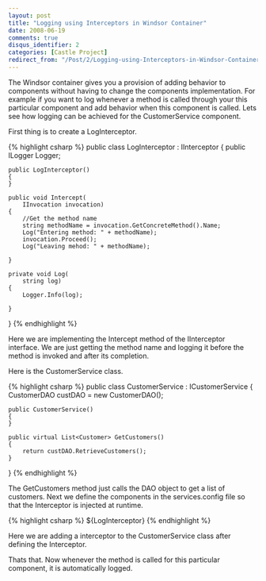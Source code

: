 ```yaml
---
layout: post
title: "Logging using Interceptors in Windsor Container"
date: 2008-06-19
comments: true
disqus_identifier: 2
categories: [Castle Project]
redirect_from: "/Post/2/Logging-using-Interceptors-in-Windsor-Container.aspx/"
---
```

The Windsor container gives you a provision of adding behavior to
components without having to change the components implementation. For
example if you want to log whenever a method is called through your
this particular component and add behavior when this component is
called. Lets see how logging can be achieved for the CustomerService
component.

First thing is to create a LogInterceptor.
<!--more-->
{% highlight csharp %}
public class LogInterceptor : IInterceptor
{
    public ILogger Logger;

    public LogInterceptor()
    {
    }

    public void Intercept(
        IInvocation invocation)
    {
        //Get the method name
        string methodName = invocation.GetConcreteMethod().Name;
        Log("Entering method: " + methodName);
        invocation.Proceed();
        Log("Leaving mehod: " + methodName);

    }

    private void Log(
        string log)
    {
        Logger.Info(log);

    }
}
{% endhighlight %}

Here we are implementing the Intercept method of the IInterceptor
interface. We are just getting the method name and logging it before the
method is invoked and after its completion.

Here is the CustomerService class.

{% highlight csharp %}
public class CustomerService : ICustomerService
{
    CustomerDAO custDAO = new CustomerDAO();

    public CustomerService()
    {
    }

    public virtual List<Customer> GetCustomers()
    {
        return custDAO.RetrieveCustomers();
    }
}
{% endhighlight %}

The GetCustomers method just calls the DAO object to get a list of
customers. Next we define the components in the services.config file so
that the Interceptor is injected at runtime.

{% highlight csharp %}
<configuration>
  <components>
    <component id="LogInterceptor" type="Rails.Services.LogInterceptor, Services" lifestyle="transient" />
    <component id="service.customer" type="Rails.Services.CustomerService, Services" service="Rails.Interfaces.ICustomerService, Interfaces">
      <interceptors>
        <interceptor>${LogInterceptor}</interceptor>
      </interceptors>
    </component>
  </components>
</configuration>
{% endhighlight %}

Here we are adding a interceptor to the CustomerService class after
defining the Interceptor.

Thats that. Now whenever the method is called for this particular
component, it is automatically logged.



